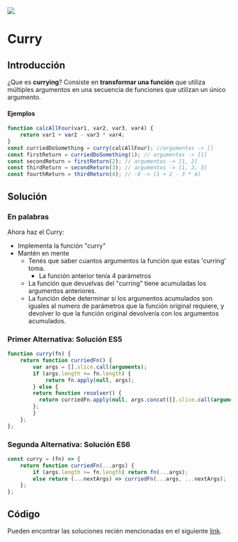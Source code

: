 


<p>
        <img src='https://static.wixstatic.com/media/85087f_0d84cbeaeb824fca8f7ff18d7c9eaafd~mv2.png/v1/fill/w_160,h_30,al_c,q_85,usm_0.66_1.00_0.01/Logo_completo_Color_1PNG.webp' </img>
</p>


# Curry
## Introducción
¿Que es **currying**? Consiste en **transformar una función** que utiliza múltiples argumentos en una secuencia de funciones que utilizan un único argumento.

#### Ejemplos
```javascript
function calcAllFour(var1, var2, var3, var4) {
    return var1 + var2 - var3 * var4;
}
const curriedDoSomething = curry(calcAllFour); //argumentos -> []
const firstReturn = curriedDoSomething(1); // argumentos -> [1]
const secondReturn = firstReturn(2); // argumentos -> [1, 2]
const thirdReturn = secondReturn(3); // argumentos -> [1, 2, 3]
const fourthReturn = thirdReturn(4); // -9 -> (1 + 2 - 3 * 4)
```

## Solución
### En palabras
Ahora haz el Curry:
- Implementa la función "curry"
- Mantén en mente
    - Tenés que saber cuantos argumentos la función que estas 'curring' toma.
        - La función anterior tenía 4 parámetros
    - La función que devuelvas del "curring" tiene acumuladas los argumentos anteriores.
    - La función debe determinar si los argumentos acumulados son iguales al numero de parámetros que la función original requiere, y devolver lo que la función original devolvería con los argumentos acumulados.

### Primer Alternativa: Solución ES5
```javascript
function curry(fn) {
    return function curriedFn() {
        var args = [].slice.call(arguments);
        if (args.length >= fn.length) {
            return fn.apply(null, args);
        } else {
        return function resolver() {
          return curriedFn.apply(null, args.concat([].slice.call(arguments)));
        };
        }
    };
};
```

### Segunda Alternativa: Solución ES6
```javascript
const curry = (fn) => {
    return function curriedFn(...args) {
        if (args.length >= fn.length) return fn(...args);
        else return (...nextArgs) => curriedFn(...args, ...nextArgs);
    };
};
```

## Código
Pueden encontrar las soluciones recién mencionadas en el siguiente [link](https://repl.it/KWvq/1).
